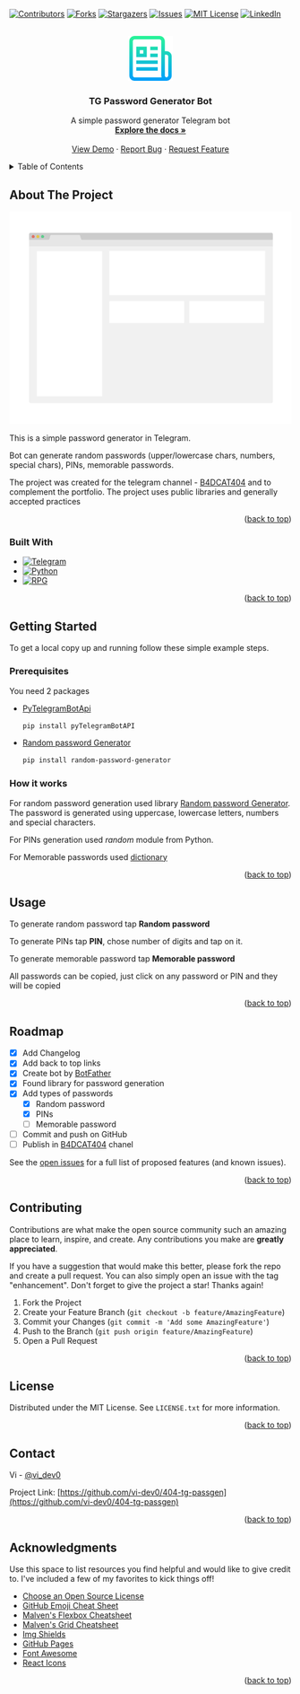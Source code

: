 <!-- Improved compatibility of back to top link: See: https://github.com/othneildrew/Best-README-Template/pull/73 -->
<a name="readme-top"></a>
<!--
*** Thanks for checking out the Best-README-Template. If you have a suggestion
*** that would make this better, please fork the repo and create a pull request
*** or simply open an issue with the tag "enhancement".
*** Don't forget to give the project a star!
*** Thanks again! Now go create something AMAZING! :D
-->



<!-- PROJECT SHIELDS -->
<!--
*** I'm using markdown "reference style" links for readability.
*** Reference links are enclosed in brackets [ ] instead of parentheses ( ).
*** See the bottom of this document for the declaration of the reference variables
*** for contributors-url, forks-url, etc. This is an optional, concise syntax you may use.
*** https://www.markdownguide.org/basic-syntax/#reference-style-links
-->
[![Contributors][contributors-shield]][contributors-url]
[![Forks][forks-shield]][forks-url]
[![Stargazers][stars-shield]][stars-url]
[![Issues][issues-shield]][issues-url]
[![MIT License][license-shield]][license-url]
[![LinkedIn][linkedin-shield]][linkedin-url]



<!-- PROJECT LOGO -->
<br />
<div align="center">
  <a href="https://github.com/vi-dev0/404-tg-passgen">
    <img src="images/logo.png" alt="Logo" width="80" height="80">
  </a>

  <h3 align="center">TG Password Generator Bot</h3>

  <p align="center">
    A simple password generator Telegram bot
    <br />
    <a href="https://github.com/vi-dev0/404-tg-passgen/README.md"><strong>Explore the docs »</strong></a>
    <br />
    <br />
    <a href="http://t.me/passgen404_bot">View Demo</a>
    ·
    <a href="https://github.com/vi-dev0/404-tg-passgen/issues">Report Bug</a>
    ·
    <a href="https://github.com/vi-dev0/404-tg-passgen/issues">Request Feature</a>
  </p>
</div>



<!-- TABLE OF CONTENTS -->
<details>
  <summary>Table of Contents</summary>
  <ol>
    <li>
      <a href="#about-the-project">About The Project</a>
      <ul>
        <li><a href="#built-with">Built With</a></li>
      </ul>
    </li>
    <li>
      <a href="#getting-started">Getting Started</a>
      <ul>
        <li><a href="#prerequisites">Prerequisites</a></li>
        <li><a href="#how-it-works">How it works</a></li>
      </ul>
    </li>
    <li><a href="#usage">Usage</a></li>
    <li><a href="#roadmap">Roadmap</a></li>
    <li><a href="#contributing">Contributing</a></li>
    <li><a href="#license">License</a></li>
    <li><a href="#contact">Contact</a></li>
    <li><a href="#acknowledgments">Acknowledgments</a></li>
  </ol>
</details>



<!-- ABOUT THE PROJECT -->
## About The Project

[![Product Name Screen Shot][product-screenshot]](https://t.me/passgen404_bot)

This is a simple password generator in Telegram.

Bot can generate random passwords (upper/lowercase chars, numbers, special chars), PINs, memorable passwords.

The project was created for the telegram channel - [B4DCAT404](https://t.me/b4dcat404) and to complement the portfolio. The project uses public libraries and generally accepted practices

<p align="right">(<a href="#readme-top">back to top</a>)</p>



### Built With



* [![Telegram][Telegram]][Telegram-url]
* [![Python][Python]][Python-url]
* [![RPG][RPG]][RPG-url]

<p align="right">(<a href="#readme-top">back to top</a>)</p>



<!-- GETTING STARTED -->
## Getting Started

To get a local copy up and running follow these simple example steps.

### Prerequisites

You need 2 packages
* [PyTelegramBotApi](https://pypi.org/project/pyTelegramBotAPI/)
  ```sh
  pip install pyTelegramBotAPI
  ```
* [Random password Generator](https://pypi.org/project/random-password-generator/)
  ```sh
  pip install random-password-generator
  ```

### How it works

For random password generation used library [Random password Generator](https://pypi.org/project/random-password-generator/).
The password is generated using uppercase, lowercase letters, numbers and special characters.

For PINs generation used *random* module from Python.

For Memorable passwords used [dictionary](#)

<p align="right">(<a href="#readme-top">back to top</a>)</p>



<!-- USAGE EXAMPLES -->
## Usage

To generate random password tap **Random password**

To generate PINs tap **PIN**, chose number of digits and tap on it.

To generate memorable password tap **Memorable password**

All passwords can be copied, just click on any password or PIN and they will be copied

<p align="right">(<a href="#readme-top">back to top</a>)</p>



<!-- ROADMAP -->
## Roadmap

- [x] Add Changelog
- [x] Add back to top links
- [x] Create bot by [BotFather](https://t.me/BotFather)
- [x] Found library for password generation
- [x] Add types of passwords
    - [x] Random password
    - [x] PINs
    - [ ] Memorable password
- [ ] Commit and push on GitHub
- [ ] Publish in [B4DCAT404](https://t.me/b4dcat404) chanel

See the [open issues](https://github.com/vi-dev0/404-tg-passgen/issues) for a full list of proposed features (and known issues).

<p align="right">(<a href="#readme-top">back to top</a>)</p>



<!-- CONTRIBUTING -->
## Contributing

Contributions are what make the open source community such an amazing place to learn, inspire, and create. Any contributions you make are **greatly appreciated**.

If you have a suggestion that would make this better, please fork the repo and create a pull request. You can also simply open an issue with the tag "enhancement".
Don't forget to give the project a star! Thanks again!

1. Fork the Project
2. Create your Feature Branch (`git checkout -b feature/AmazingFeature`)
3. Commit your Changes (`git commit -m 'Add some AmazingFeature'`)
4. Push to the Branch (`git push origin feature/AmazingFeature`)
5. Open a Pull Request

<p align="right">(<a href="#readme-top">back to top</a>)</p>



<!-- LICENSE -->
## License

Distributed under the MIT License. See `LICENSE.txt` for more information.

<p align="right">(<a href="#readme-top">back to top</a>)</p>



<!-- CONTACT -->
## Contact

Vi - [@vi_dev0](https://twitter.com/vi_dev0)

Project Link: [https://github.com/vi-dev0/404-tg-passgen](https://github.com/vi-dev0/404-tg-passgen)

<p align="right">(<a href="#readme-top">back to top</a>)</p>



<!-- ACKNOWLEDGMENTS -->
## Acknowledgments

Use this space to list resources you find helpful and would like to give credit to. I've included a few of my favorites to kick things off!

* [Choose an Open Source License](https://choosealicense.com)
* [GitHub Emoji Cheat Sheet](https://www.webpagefx.com/tools/emoji-cheat-sheet)
* [Malven's Flexbox Cheatsheet](https://flexbox.malven.co/)
* [Malven's Grid Cheatsheet](https://grid.malven.co/)
* [Img Shields](https://shields.io)
* [GitHub Pages](https://pages.github.com)
* [Font Awesome](https://fontawesome.com)
* [React Icons](https://react-icons.github.io/react-icons/search)

<p align="right">(<a href="#readme-top">back to top</a>)</p>



<!-- MARKDOWN LINKS & IMAGES -->
<!-- https://www.markdownguide.org/basic-syntax/#reference-style-links -->
[contributors-shield]: https://img.shields.io/github/contributors/vi-dev0/404-tg-passgen.svg?style=for-the-badge
[contributors-url]: https://github.com/vi-dev0/404-tg-passgen/graphs/contributors
[forks-shield]: https://img.shields.io/github/forks/vi-dev0/404-tg-passgen.svg?style=for-the-badge
[forks-url]: https://github.com/vi-dev0/404-tg-passgen/network/members
[stars-shield]: https://img.shields.io/github/stars/vi-dev0/404-tg-passgen.svg?style=for-the-badge
[stars-url]: https://github.com/vi-dev0/404-tg-passgen/stargazers
[issues-shield]: https://img.shields.io/github/issues/vi-dev0/404-tg-passgen.svg?style=for-the-badge
[issues-url]: https://github.com/vi-dev0/404-tg-passgen/issues
[license-shield]: https://img.shields.io/github/license/vi-dev0/404-tg-passgen.svg?style=for-the-badge
[license-url]: https://github.com/vi-dev0/404-tg-passgen/blob/master/LICENSE.txt
[linkedin-shield]: https://img.shields.io/badge/-LinkedIn-black.svg?style=for-the-badge&logo=linkedin&colorB=555
[linkedin-url]: https://linkedin.com/in/b4dcat404
[product-screenshot]: images/screenshot.png
[Next.js]: https://img.shields.io/badge/next.js-000000?style=for-the-badge&logo=nextdotjs&logoColor=white
[Next-url]: https://nextjs.org/
[React.js]: https://img.shields.io/badge/React-20232A?style=for-the-badge&logo=react&logoColor=61DAFB
[React-url]: https://reactjs.org/
[Vue.js]: https://img.shields.io/badge/Vue.js-35495E?style=for-the-badge&logo=vuedotjs&logoColor=4FC08D
[Vue-url]: https://vuejs.org/
[Angular.io]: https://img.shields.io/badge/Angular-DD0031?style=for-the-badge&logo=angular&logoColor=white
[Angular-url]: https://angular.io/
[Svelte.dev]: https://img.shields.io/badge/Svelte-4A4A55?style=for-the-badge&logo=svelte&logoColor=FF3E00
[Svelte-url]: https://svelte.dev/
[Laravel.com]: https://img.shields.io/badge/Laravel-FF2D20?style=for-the-badge&logo=laravel&logoColor=white
[Laravel-url]: https://laravel.com
[Bootstrap.com]: https://img.shields.io/badge/Bootstrap-563D7C?style=for-the-badge&logo=bootstrap&logoColor=white
[Bootstrap-url]: https://getbootstrap.com
[JQuery.com]: https://img.shields.io/badge/jQuery-0769AD?style=for-the-badge&logo=jquery&logoColor=white
[JQuery-url]: https://jquery.com 
[Telegram]: https://img.shields.io/badge/telegram-blue?style=for-the-badge&logo=telegram&logoColor=white
[Telegram-url]: https://telegmra.org/
[Python]: https://img.shields.io/badge/python-blue?style=for-the-badge&logo=python&logoColor=white
[Python-url]: https://pythong.org
[RPG]: https://img.shields.io/badge/RPG-blue?style=for-the-badge&logo=python&logoColor=white
[RPG-url]: https://pypi.org/project/random-password-generator/